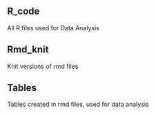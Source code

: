## R_code

All R files used for Data Analysis

## Rmd_knit

Knit versions of rmd files

## Tables

Tables created in rmd files, used for data analysis

